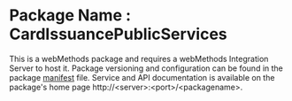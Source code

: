 # Package Name : CardIssuancePublicServices
This is a webMethods package and requires a webMethods Integration Server to host it. Package versioning and configuration can be found in the package [manifest](./CardIssuancePublicServices/manifest.v3) file. Service and API documentation is available on the package's home page http://&lt;server&gt;:&lt;port&gt;/&lt;packagename>.